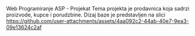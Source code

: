 Web Programiranje ASP - Projekat 
Tema projekta je prodavnica koja sadrzi proizvode, kupce i porudzbine. 
Dizaj baze je predstavljen na slici https://github.com/user-attachments/assets/4aa092c2-44ab-40e7-9ea3-09e13624c2af
